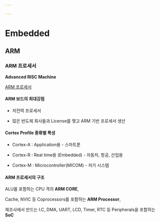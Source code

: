 ```yaml
---

---
```




# Embedded

## ARM

### ARM 프로세서

**Advanced RISC Machine**

[ARM 프로세서](https://ko.wikipedia.org/wiki/ARM_%EC%95%84%ED%82%A4%ED%85%8D%EC%B2%98)

#### ARM 보드의 최대강점

- 저전력 프로세서

- 많은 반도체 회사들과 License를 맺고 ARM 기반 프로세서 생산

#### Cortex Profile 종류별 특성

- Cortex-A : Application용 - 스마트폰

- Cortex-R : Real time용 (Embedded) - 자동차, 항공, 산업용

- Cortex-M : Microcontroller(MICOM) - 저가 시스템

#### ARM 프로세서의 구조

ALU를 포함하는 CPU 격의 **ARM CORE**,

Cache, NVIC 등 Coprocessors를 포함하는 **ARM Processor**,

제조사에서 만드는 I.C, DMA, UART, LCD, Timer, RTC 등 Peripherals을 포함하는 **SoC**



